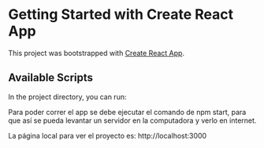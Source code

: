 # Getting Started with Create React App

This project was bootstrapped with [Create React App](https://github.com/facebook/create-react-app).

## Available Scripts

In the project directory, you can run:

Para poder correr el app se debe ejecutar el comando de npm start, para que así se pueda levantar un servidor en la computadora y verlo en internet.

La página local para ver el proyecto es: http://localhost:3000

